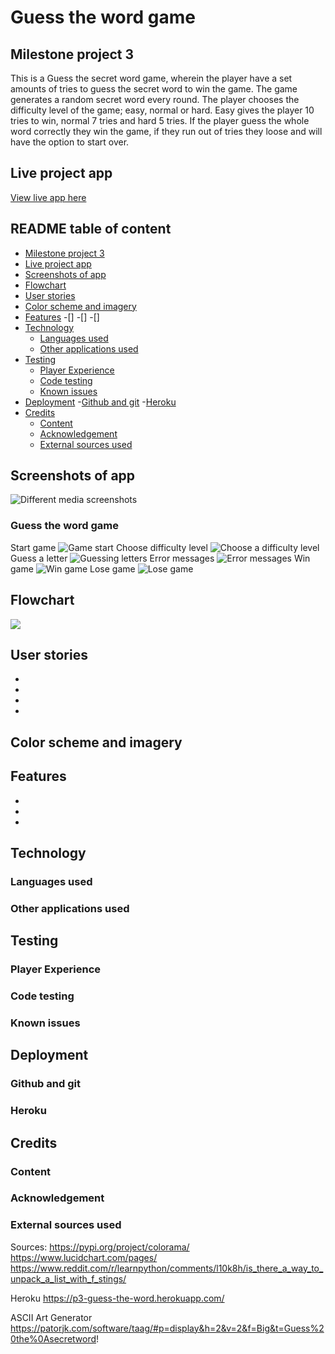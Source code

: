 # Guess the word game

## Milestone project 3

This is a Guess the secret word game, wherein the player have a set amounts of tries to guess the secret word to win the game. 
The game generates a random secret word every round. 
The player chooses the difficulty level of the game; easy, normal or hard. Easy gives the player 10 tries to win, normal 7 tries and hard 5 tries. 
If the player guess the whole word correctly they win the game, if they run out of tries they loose and will have the option to start over.

## Live project app
[View live app here]()

## README table of content
- [Milestone project 3](#milestone-projekt-3)
- [Live project app](#live-project-app)
- [Screenshots of app](#screenshots-of-app)
- [Flowchart](#flowchart)
- [User stories](#user-stories)
- [Color scheme and imagery](#color-scheme-and-imagery)
- [Features](#features)
  -[]
  -[]
  -[]
- [Technology](#technology)
   - [Languages used](#languages-used)
   - [Other applications used](#other-applications-used)
- [Testing](#testing)
   - [Player Experience](#player-experience)
   - [Code testing](#code-testing)
   - [Known issues](#known-issues)
- [Deployment](#deployment)
    -[Github and git](#github-and-git)
    -[Heroku](#heroku)
- [Credits](#credits)
    - [Content](#content)
    - [Acknowledgement](#acknowledgement)
    - [External sources used](#external-sources-used)

## Screenshots of app

![Different media screenshots](https://github.com/EmelieMarkkanen/p3-guess-the-word-game/blob/main/docs/images/Printscreen1.jpg)

### Guess the word game
Start game
![Game start](https://github.com/EmelieMarkkanen/p3-guess-the-word-game/blob/main/docs/images/Game1.jpg)
Choose difficulty level
![Choose a difficulty level](https://github.com/EmelieMarkkanen/p3-guess-the-word-game/blob/main/docs/images/Game2.jpg)
Guess a letter
![Guessing letters](https://github.com/EmelieMarkkanen/p3-guess-the-word-game/blob/main/docs/images/Game3.jpg)
Error messages
![Error messages](https://github.com/EmelieMarkkanen/p3-guess-the-word-game/blob/main/docs/images/Game4.jpg)
Win game
![Win game](https://github.com/EmelieMarkkanen/p3-guess-the-word-game/blob/main/docs/images/Game6%20-%20win.jpg)
Lose game
![Lose game](https://github.com/EmelieMarkkanen/p3-guess-the-word-game/blob/main/docs/images/Game5%20-%20lose.jpg)

## Flowchart
![](image/pdf)

## User stories
-
-
-
-

## Color scheme and imagery


## Features
-
-
-

## Technology

### Languages used

### Other applications used

## Testing

### Player Experience

### Code testing

### Known issues

## Deployment

### Github and git

### Heroku

## Credits

### Content

### Acknowledgement

### External sources used


Sources:
https://pypi.org/project/colorama/
https://www.lucidchart.com/pages/
https://www.reddit.com/r/learnpython/comments/l10k8h/is_there_a_way_to_unpack_a_list_with_f_stings/

Heroku https://p3-guess-the-word.herokuapp.com/

ASCII Art Generator https://patorjk.com/software/taag/#p=display&h=2&v=2&f=Big&t=Guess%20the%0Asecretword!
